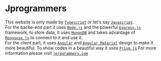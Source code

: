 # Jprogrammers

This website is only made by [`Typescript`](https://www.typescriptlang.org/) or let's say [`Javascript`](https://www.javascript.com/).
<br/>
For the backe-end part it uses [`Node.js`](https://nodejs.org/en) and the powerful [`Express.js`](https://expressjs.com/) framework, to store data, it uses [`MongoDB`](https://www.mongodb.com/) and takes advantage of [`Mongoose.js`](https://mongoosejs.com/) to connect to it and use it.
<br/>
For the client part, it uses [`Angular`](https://angular.io/) and [`Angular Material`](https://material.angular.io/) design to make it more beautiful. To show codes in a beautiful way it uses [`Prism.js`](https://prismjs.com/)
For more information please visit [`jprogrammers.com`](https://jprogrammers.com/)
